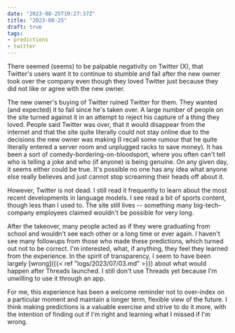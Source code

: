 ```yaml
---
date: "2023-08-25T19:27:37Z"
title: "2023-08-25"
draft: true
tags:
- predictions
- twitter
---
```


There seemed (seems) to be palpable negativity on Twitter (X), that Twitter's users want it to continue to stumble and fail after the new owner took over the company even though they loved Twitter just because they did not like or agree with the new owner.

The new owner's buying of Twitter ruined Twitter for them.
They wanted (and expected) it to fail since he's taken over.
A large number of people on the site turned against it in an attempt to reject his capture of a thing they loved.
People said Twitter was over, that it would disappear from the internet and that the site quite literally could not stay online due to the decisions the new owner was making (I recall some rumour that he quite literally entered a server room and unplugged racks to save money).
It has been a sort of comedy-bordering-on-bloodsport, where you often can't tell who is telling a joke and who (if anyone) is being genuine.
On any given day, it seems either could be true.
It's possible no one has any idea what anyone else really believes and just cannot stop screaming their heads off about it.

However, Twitter is not dead.
I still read it frequently to learn about the most recent developments in language models.
I see read a bit of sports content, though less than I used to.
The site still lives -- something many big-tech-company employees claimed wouldn't be possible for very long.

After the takeover, many people acted as if they were graduating from school and wouldn't see each other or a long time or ever again.
I haven't see many followups from those who made these predictions, which turned out not to be correct.
I'm interested, what, if anything, they feel they learned from the experience.
In the spirit of transparency, I seem to have been largely [wrong]({{< ref "logs/2023/07/03.md" >}}) about what would happen after Threads launched.
I still don't use Threads yet because I'm unwilling to use it through an app.

For me, this experience has been a welcome reminder not to over-index on a particular moment and maintain a longer term, flexible view of the future.
I think making predictions is a valuable exercise and strive to do it more, with the intention of finding out if I'm right and learning what I missed if I'm wrong.
